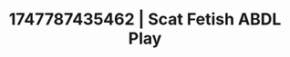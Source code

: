 ---
categories:
- Alt aesthetic girls
- Gymnastics
- Footjob
- Neon-lit seduction
- Hog tying
image: /assets/images/1747787435462.jpg
layout: post
seo:
  description: Featured content with high-quality Scat Fetish, ABDL Play. HD images
    available.
  keywords: Scat Fetish, ABDL Play
  og_image: /assets/images/1747787435462.jpg
  schema_type: VisualArtwork
tags:
- '#1747787435462'
- ABDL Play
- Scat Fetish
title: 1747787435462 | Scat Fetish ABDL Play
---
